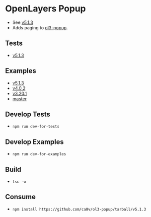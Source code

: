 # OpenLayers Popup

-   See [v5.1.3](https://github.com/ca0v/ol3-popup/tree/v5.1.3)
-   Adds paging to [ol3-popup](https://github.com/walkermatt/ol3-popup).

## Tests

-   [v5.1.3](https://rawgit.com/ca0v/ol3-popup/v5.1.3/loaders/tests.html)

## Examples

-   [v5.1.3](https://rawgit.com/ca0v/ol3-popup/v5.1.3/loaders/examples.html)
-   [v4.0.2](https://rawgit.com/ca0v/ol3-popup/v4.0.2/rawgit.html)
-   [v3.20.1](https://rawgit.com/ca0v/ol3-popup/v3.20.1/rawgit.html)
-   [master](https://rawgit.com/ca0v/ol3-popup/master/rawgit.html)

## Develop Tests

-   `npm run dev-for-tests`

## Develop Examples

-   `npm run dev-for-examples`

## Build

-   `tsc -w`

## Consume

-   `npm install https://github.com/ca0v/ol3-popup/tarball/v5.1.3`
